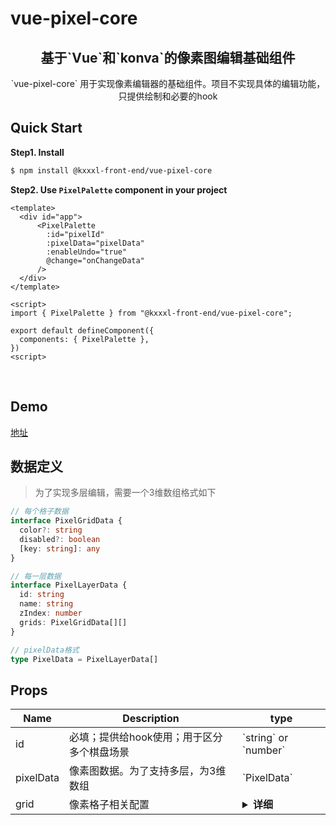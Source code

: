 # vue-pixel-core

<h2 align="center"> 基于`Vue`和`konva`的像素图编辑基础组件 </h2>
<p align="center">`vue-pixel-core` 用于实现像素编辑器的基础组件。项目不实现具体的编辑功能，只提供绘制和必要的hook</p>

## Quick Start

**Step1. Install**

```bash
$ npm install @kxxxl-front-end/vue-pixel-core
```

**Step2. Use `PixelPalette` component in your project**

```
<template>
  <div id="app">
      <PixelPalette
        :id="pixelId"
        :pixelData="pixelData"
        :enableUndo="true"
        @change="onChangeData"
      />
  </div>
</template>

<script>
import { PixelPalette } from "@kxxxl-front-end/vue-pixel-core";

export default defineComponent({
  components: { PixelPalette },
})
<script>
```

<br/>

## Demo

[地址](https://kxxxlfe.github.io/vue-pixel-core/)

## 数据定义

> 为了实现多层编辑，需要一个3维数组格式如下

```typescript
// 每个格子数据
interface PixelGridData {
  color?: string
  disabled?: boolean
  [key: string]: any
}

// 每一层数据
interface PixelLayerData {
  id: string
  name: string
  zIndex: number
  grids: PixelGridData[][]
}

// pixelData格式
type PixelData = PixelLayerData[]
```

## Props

<table>
  <thead>
    <tr>
      <th>Name</th>
      <th>Description</th>
      <th>type</th>
    </tr>
  </thead>
  <tbody>
    <tr>
      <td>id</td>
      <td>必填；提供给hook使用；用于区分多个棋盘场景</td>
      <td>`string` or `number`</td>
    </tr>
    <tr>
      <td>pixelData</td>
      <td>像素图数据。为了支持多层，为3维数组</td>
      <td>
        `PixelData`
      </td>
    </tr>
        <tr>
      <td>grid</td>
      <td>像素格子相关配置</td>
      <td>
        <details>
          <summary><b>详细</b></summary>
            ```
              {
                size: number; // 格子尺寸，默认20
                render: VueComponent; // 自定义渲染格子，传递一个vue组件
              }
            ```
        </details>
      </td>
    </tr>
  </tbody>
</table>